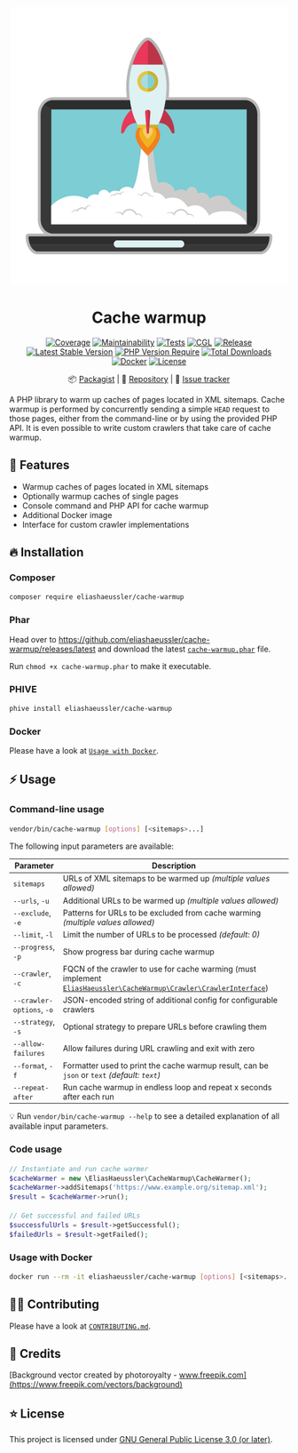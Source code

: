 <div align="center">

![Logo](docs/logo.png)

# Cache warmup

[![Coverage](https://codecov.io/gh/eliashaeussler/cache-warmup/branch/main/graph/badge.svg?token=SAYQJPAHYS)](https://codecov.io/gh/eliashaeussler/cache-warmup)
[![Maintainability](https://api.codeclimate.com/v1/badges/20217c57aa1fc511f8bc/maintainability)](https://codeclimate.com/github/eliashaeussler/cache-warmup/maintainability)
[![Tests](https://github.com/eliashaeussler/cache-warmup/actions/workflows/tests.yaml/badge.svg)](https://github.com/eliashaeussler/cache-warmup/actions/workflows/tests.yaml)
[![CGL](https://github.com/eliashaeussler/cache-warmup/actions/workflows/cgl.yaml/badge.svg)](https://github.com/eliashaeussler/cache-warmup/actions/workflows/cgl.yaml)
[![Release](https://github.com/eliashaeussler/cache-warmup/actions/workflows/release.yaml/badge.svg)](https://github.com/eliashaeussler/cache-warmup/actions/workflows/release.yaml)
[![Latest Stable Version](http://poser.pugx.org/eliashaeussler/cache-warmup/v)](https://packagist.org/packages/eliashaeussler/cache-warmup)
[![PHP Version Require](http://poser.pugx.org/eliashaeussler/cache-warmup/require/php)](https://packagist.org/packages/eliashaeussler/cache-warmup)
[![Total Downloads](http://poser.pugx.org/eliashaeussler/cache-warmup/downloads)](https://packagist.org/packages/eliashaeussler/cache-warmup)
[![Docker](https://img.shields.io/docker/v/eliashaeussler/cache-warmup?label=docker&sort=semver)](https://hub.docker.com/r/eliashaeussler/cache-warmup)
[![License](http://poser.pugx.org/eliashaeussler/cache-warmup/license)](LICENSE)

📦&nbsp;[Packagist](https://packagist.org/packages/eliashaeussler/cache-warmup) |
💾&nbsp;[Repository](https://github.com/eliashaeussler/cache-warmup) |
🐛&nbsp;[Issue tracker](https://github.com/eliashaeussler/cache-warmup/issues)

</div>

A PHP library to warm up caches of pages located in XML sitemaps. Cache warmup
is performed by concurrently sending a simple `HEAD` request to those pages,
either from the command-line or by using the provided PHP API. It is even
possible to write custom crawlers that take care of cache warmup.

## 🚀 Features

* Warmup caches of pages located in XML sitemaps
* Optionally warmup caches of single pages
* Console command and PHP API for cache warmup
* Additional Docker image
* Interface for custom crawler implementations

## 🔥 Installation

### Composer

```bash
composer require eliashaeussler/cache-warmup
```

### Phar

Head over to <https://github.com/eliashaeussler/cache-warmup/releases/latest> and
download the latest [`cache-warmup.phar`](https://github.com/eliashaeussler/cache-warmup/releases/latest/download/cache-warmup.phar) file.

Run `chmod +x cache-warmup.phar` to make it executable.

### PHIVE

```bash
phive install eliashaeussler/cache-warmup
```

### Docker

Please have a look at [`Usage with Docker`](#usage-with-docker).

## ⚡ Usage

### Command-line usage

```bash
vendor/bin/cache-warmup [options] [<sitemaps>...]
```

The following input parameters are available:

| Parameter                 | Description                                                                                                                                             |
|---------------------------|---------------------------------------------------------------------------------------------------------------------------------------------------------|
| `sitemaps`                | URLs of XML sitemaps to be warmed up *(multiple values allowed)*                                                                                        |
| `--urls`, `-u`            | Additional URLs to be warmed up *(multiple values allowed)*                                                                                             |
| `--exclude`, `-e`         | Patterns for URLs to be excluded from cache warming *(multiple values allowed)*                                                                         |
| `--limit`, `-l`           | Limit the number of URLs to be processed *(default: 0)*                                                                                                 |
| `--progress`, `-p`        | Show progress bar during cache warmup                                                                                                                   |
| `--crawler`, `-c`         | FQCN of the crawler to use for cache warming (must implement [`EliasHaeussler\CacheWarmup\Crawler\CrawlerInterface`](src/Crawler/CrawlerInterface.php)) |
| `--crawler-options`, `-o` | JSON-encoded string of additional config for configurable crawlers                                                                                      |
| `--strategy`, `-s`        | Optional strategy to prepare URLs before crawling them                                                                                                  |
| `--allow-failures`        | Allow failures during URL crawling and exit with zero                                                                                                   |
| `--format`, `-f`          | Formatter used to print the cache warmup result, can be `json` or `text` *(default: `text`)*                                                            |
| `--repeat-after`          | Run cache warmup in endless loop and repeat x seconds after each run                                                                                    |

💡 Run `vendor/bin/cache-warmup --help` to see a detailed explanation of
all available input parameters.

### Code usage

```php
// Instantiate and run cache warmer
$cacheWarmer = new \EliasHaeussler\CacheWarmup\CacheWarmer();
$cacheWarmer->addSitemaps('https://www.example.org/sitemap.xml');
$result = $cacheWarmer->run();

// Get successful and failed URLs
$successfulUrls = $result->getSuccessful();
$failedUrls = $result->getFailed();
```

### Usage with Docker

```bash
docker run --rm -it eliashaeussler/cache-warmup [options] [<sitemaps>...]
```

## 🧑‍💻 Contributing

Please have a look at [`CONTRIBUTING.md`](CONTRIBUTING.md).

## 💎 Credits

[Background vector created by photoroyalty - www.freepik.com](https://www.freepik.com/vectors/background)

## ⭐ License

This project is licensed under [GNU General Public License 3.0 (or later)](LICENSE).
